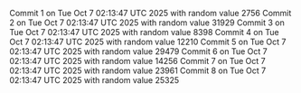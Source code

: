 Commit 1 on Tue Oct  7 02:13:47 UTC 2025 with random value 2756
Commit 2 on Tue Oct  7 02:13:47 UTC 2025 with random value 31929
Commit 3 on Tue Oct  7 02:13:47 UTC 2025 with random value 8398
Commit 4 on Tue Oct  7 02:13:47 UTC 2025 with random value 12210
Commit 5 on Tue Oct  7 02:13:47 UTC 2025 with random value 29479
Commit 6 on Tue Oct  7 02:13:47 UTC 2025 with random value 14256
Commit 7 on Tue Oct  7 02:13:47 UTC 2025 with random value 23961
Commit 8 on Tue Oct  7 02:13:47 UTC 2025 with random value 25325
